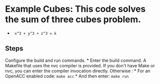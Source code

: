 # Example Cubes: This code solves the sum of three cubes problem.
 *      x^3 + y^3 + z^3 = k

## Steps

Configure the build and run commands.
    * Enter the build command. A Makefile that uses the nvc compiler is provided. If you don't have Make or nvc, you can enter the compiler invocation directly. Otherwise :
        * For an OpenACC enabled code: `make acc`
    * And then enter: `make run`


